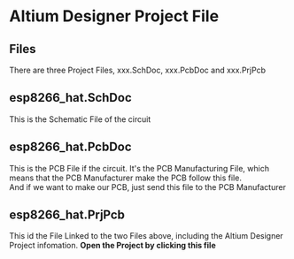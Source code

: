 # Altium Designer Project File  
## Files
There are three Project Files, xxx.SchDoc, xxx.PcbDoc and xxx.PrjPcb   
## esp8266_hat.SchDoc  
This is the Schematic File of the circuit  
## esp8266_hat.PcbDoc  
This is the PCB File if the circuit. It's the PCB Manufacturing File, which means that the PCB Manufacturer make the PCB follow this file.  
And if we want to make our PCB, just send this file to the PCB Manufacturer  
## esp8266_hat.PrjPcb  
This id the File Linked to the two Files above, including the Altium Designer Project infomation. **Open the Project by clicking this file**

